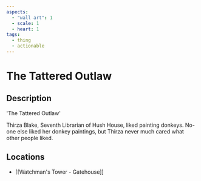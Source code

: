 ```yaml
---
aspects:
  - "wall art": 1
  - scale: 1
  - heart: 1
tags:
  - thing
  - actionable
---
```


# The Tattered Outlaw

## Description
'The Tattered Outlaw'

Thirza Blake, Seventh Librarian of Hush House, liked painting donkeys. No-one else liked her donkey paintings, but Thirza never much cared what other people liked.
## Locations
- [[Watchman's Tower - Gatehouse]]